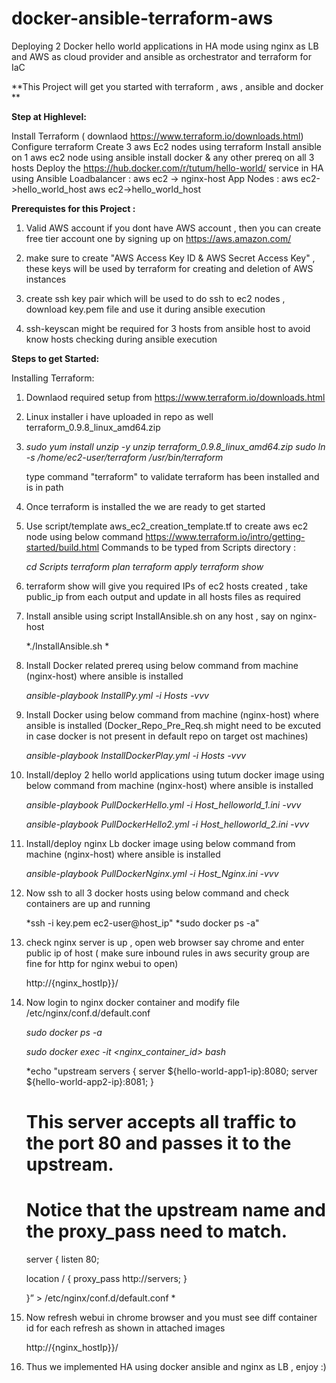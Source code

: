 # docker-ansible-terraform-aws
Deploying 2 Docker hello world applications in HA mode using nginx as LB and AWS as cloud provider and ansible as orchestrator and terraform for IaC

**This Project will get you started with terraform , aws , ansible and  docker **

**Step at Highlevel:**

Install Terraform ( downlaod https://www.terraform.io/downloads.html) 
Configure terraform
Create 3 aws Ec2 nodes using terraform 
Install ansible on 1 aws ec2 node 
using ansible install docker & any other prereq on all 3 hosts
Deploy the https://hub.docker.com/r/tutum/hello-world/ service in HA  using Ansible
Loadbalancer : aws ec2 -> nginx-host
App Nodes 	 :  aws ec2->hello_world_host aws ec2->hello_world_host

**Prerequistes for this Project :**

1. Valid AWS account 
   if you dont have AWS account , then you can create free tier account one by signing up on https://aws.amazon.com/  
   
2. make sure to  create "AWS Access Key ID &  AWS Secret Access Key" , these keys will be used by terraform  for creating and deletion       of AWS instances 

3. create ssh key pair which will be used to do ssh to ec2 nodes , download key.pem file and use it during ansible execution 

4. ssh-keyscan might be required for 3 hosts from ansible host to avoid know hosts checking during ansible execution 

**Steps to get Started:**

Installing Terraform:

1. Downlaod required setup from https://www.terraform.io/downloads.html

2. Linux installer i have uploaded in repo as well terraform_0.9.8_linux_amd64.zip 

3. *sudo yum install unzip -y
   unzip terraform_0.9.8_linux_amd64.zip
   sudo ln -s /home/ec2-user/terraform /usr/bin/terraform*
   
   type command "terraform"  to validate terraform has been installed and is in path 
   
 4. Once terraform is installed the we are ready to get started 
 
 5. Use script/template aws_ec2_creation_template.tf to create aws ec2 node using below command 
    https://www.terraform.io/intro/getting-started/build.html
    Commands to be typed from Scripts directory :
   
    *cd Scripts
    terraform plan
    terraform apply
    terraform show*
    
 6. terraform show will give you required IPs of ec2 hosts created , take public_ip from each output and update in all hosts files as       required
 
 7. Install ansible using script InstallAnsible.sh on any host , say on nginx-host
     
     *./InstallAnsible.sh *
 
 8. Install Docker related prereq using below command from machine (nginx-host) where ansible is installed 
     
     *ansible-playbook InstallPy.yml -i Hosts -vvv*
     
 9. Install Docker  using below command from machine (nginx-host) where ansible is installed  (Docker_Repo_Pre_Req.sh might need to be       excuted in case docker is not present in default repo on target ost machines)
    
      *ansible-playbook InstallDockerPlay.yml  -i Hosts -vvv*
     
10. Install/deploy 2  hello world applications using tutum docker image  using below command from machine (nginx-host) where ansible         is installed 
      
      *ansible-playbook PullDockerHello.yml  -i Host_helloworld_1.ini -vvv*
      
      *ansible-playbook PullDockerHello2.yml -i Host_helloworld_2.ini -vvv*
  
11.  Install/deploy  nginx Lb docker image  using below command from machine (nginx-host) where ansible is installed 
      
        *ansible-playbook PullDockerNginx.yml -i Host_Nginx.ini -vvv*
        
12. Now ssh to all 3 docker hosts using below command and check containers are up and running 

      *ssh -i key.pem ec2-user@host_ip"
      *sudo docker ps -a"
      
13. check nginx server is up , open web browser say chrome and enter public ip of host ( make sure inbound rules in aws security group       are fine for http for nginx webui to open)
      
      http://{nginx_hostIp}}/ 
      
14. Now login to nginx docker container and modify  file /etc/nginx/conf.d/default.conf
   
     *sudo docker ps -a*
     
     *sudo docker exec -it <nginx_container_id> bash*
     
     *echo "upstream servers {
      server ${hello-world-app1-ip}:8080;
      server ${hello-world-app2-ip}:8081;
      }

      # This server accepts all traffic to the port 80 and passes it to the upstream.
      # Notice that the upstream name and the proxy_pass need to match.

      server {
      listen 80;

      location / {
      proxy_pass http://servers;
      }

      }”  > /etc/nginx/conf.d/default.conf *

15. Now refresh webui in chrome browser and you must see diff container id for each refresh as shown in attached images
      
      http://{nginx_hostIp}}/ 
      
16. Thus we implemented HA using docker ansible and nginx as LB , enjoy :)
      
 
 
